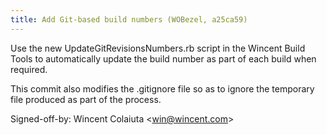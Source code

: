 ```yaml
---
title: Add Git-based build numbers (WOBezel, a25ca59)
---
```


Use the new UpdateGitRevisionsNumbers.rb script in the Wincent Build Tools to automatically update the build number as part of each build when required.

This commit also modifies the .gitignore file so as to ignore the temporary file produced as part of the process.

Signed-off-by: Wincent Colaiuta &lt;win@wincent.com&gt;
